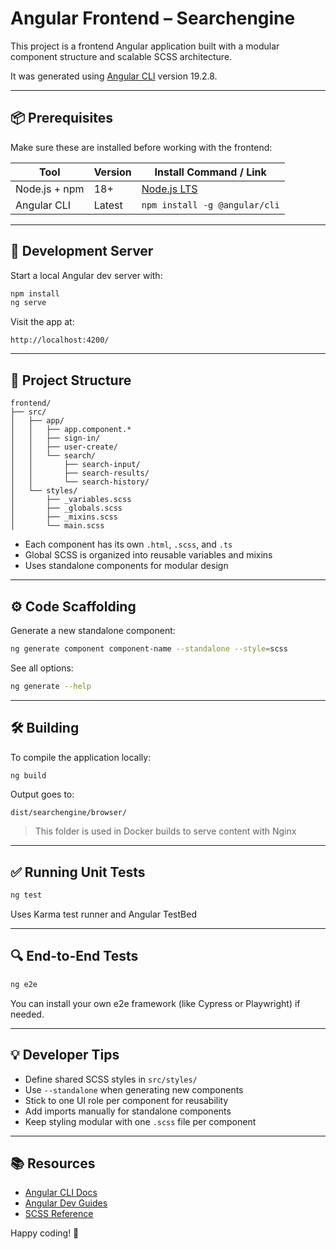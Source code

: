 # Angular Frontend – Searchengine

This project is a frontend Angular application built with a modular component structure and scalable SCSS architecture.

It was generated using [Angular CLI](https://github.com/angular/angular-cli) version 19.2.8.

---

## 📦 Prerequisites

Make sure these are installed before working with the frontend:

| Tool          | Version | Install Command / Link                               |
|---------------|---------|--------------------------------------------------------|
| Node.js + npm | 18+     | [Node.js LTS](https://nodejs.org/)                    |
| Angular CLI   | Latest  | `npm install -g @angular/cli`                         |

---

## 🚀 Development Server

Start a local Angular dev server with:

```bash
npm install
ng serve
```

Visit the app at:
```
http://localhost:4200/
```

---

## 📁 Project Structure

```
frontend/
├── src/
│   ├── app/
│   │   ├── app.component.*
│   │   ├── sign-in/
│   │   ├── user-create/
│   │   └── search/
│   │       ├── search-input/
│   │       ├── search-results/
│   │       └── search-history/
│   └── styles/
│       ├── _variables.scss
│       ├── _globals.scss
│       ├── _mixins.scss
│       └── main.scss
```

- Each component has its own `.html`, `.scss`, and `.ts`
- Global SCSS is organized into reusable variables and mixins
- Uses standalone components for modular design

---

## ⚙️ Code Scaffolding

Generate a new standalone component:
```bash
ng generate component component-name --standalone --style=scss
```

See all options:
```bash
ng generate --help
```

---

## 🛠️ Building

To compile the application locally:
```bash
ng build
```
Output goes to:
```
dist/searchengine/browser/
```
> This folder is used in Docker builds to serve content with Nginx

---

## ✅ Running Unit Tests

```bash
ng test
```
Uses Karma test runner and Angular TestBed

---

## 🔍 End-to-End Tests

```bash
ng e2e
```
You can install your own e2e framework (like Cypress or Playwright) if needed.

---

## 💡 Developer Tips
- Define shared SCSS styles in `src/styles/`
- Use `--standalone` when generating new components
- Stick to one UI role per component for reusability
- Add imports manually for standalone components
- Keep styling modular with one `.scss` file per component

---

## 📚 Resources
- [Angular CLI Docs](https://angular.dev/tools/cli)
- [Angular Dev Guides](https://angular.dev/)
- [SCSS Reference](https://sass-lang.com/guide)

Happy coding! 🎉
